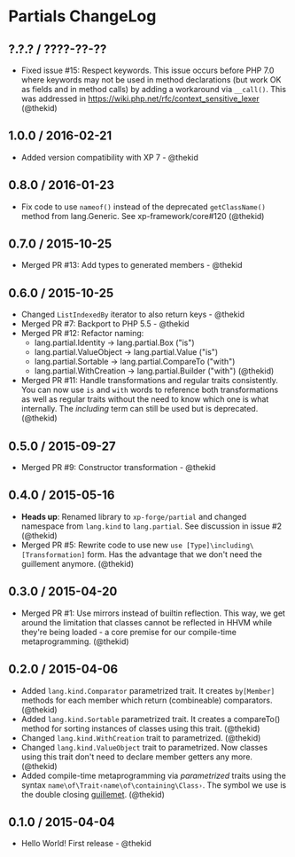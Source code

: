 Partials ChangeLog
==================

## ?.?.? / ????-??-??

* Fixed issue #15: Respect keywords. This issue occurs before PHP 7.0
  where keywords may not be used in method declarations (but work OK as
  fields and in method calls) by adding a workaround via `__call()`.
  This was addressed in https://wiki.php.net/rfc/context_sensitive_lexer
  (@thekid)

## 1.0.0 / 2016-02-21

* Added version compatibility with XP 7 - @thekid

## 0.8.0 / 2016-01-23

* Fix code to use `nameof()` instead of the deprecated `getClassName()`
  method from lang.Generic. See xp-framework/core#120
  (@thekid)

## 0.7.0 / 2015-10-25

* Merged PR #13: Add types to generated members - @thekid

## 0.6.0 / 2015-10-25

* Changed `ListIndexedBy` iterator to also return keys - @thekid
* Merged PR #7: Backport to PHP 5.5 - @thekid
* Merged PR #12: Refactor naming:
  - lang.partial.Identity -> lang.partial.Box ("is")
  - lang.partial.ValueObject -> lang.partial.Value ("is")
  - lang.partial.Sortable -> lang.partial.CompareTo ("with")
  - lang.partial.WithCreation -> lang.partial.Builder ("with")
  (@thekid)
* Merged PR #11: Handle transformations and regular traits consistently.
  You can now use `is` and `with` words to reference both transformations
  as well as regular traits without the need to know which one is what
  internally. The *including* term can still be used but is deprecated.
  (@thekid)

## 0.5.0 / 2015-09-27

* Merged PR #9: Constructor transformation - @thekid

## 0.4.0 / 2015-05-16

* **Heads up**: Renamed library to `xp-forge/partial` and changed namespace
  from `lang.kind` to `lang.partial`. See discussion in issue #2
  (@thekid)
* Merged PR #5: Rewrite code to use new `use [Type]\including\[Transformation]`
  form. Has the advantage that we don't need the guillement anymore.
  (@thekid)

## 0.3.0 / 2015-04-20

* Merged PR #1: Use mirrors instead of builtin reflection. This way, we get
  around the limitation that classes cannot be reflected in HHVM while they're
  being loaded - a core premise for our compile-time metaprogramming.
  (@thekid)

## 0.2.0 / 2015-04-06

* Added `lang.kind.Comparator` parametrized trait. It creates `by[Member]`
  methods for each member which return (combineable) comparators.
  (@thekid)
* Added `lang.kind.Sortable` parametrized trait. It creates a compareTo()
  method for sorting instances of classes using this trait.
  (@thekid)
* Changed `lang.kind.WithCreation` trait to parametrized.
  (@thekid)
* Changed `lang.kind.ValueObject` trait to parametrized. Now classes
  using this trait don't need to declare member getters any more.
  (@thekid)
* Added compile-time metaprogramming via *parametrized* traits using
  the syntax `name\of\Trait‹name\of\containing\Class›`. The symbol we use
  is the double closing [guillemet](http://en.wikipedia.org/wiki/Guillemet).
  (@thekid)

## 0.1.0 / 2015-04-04

* Hello World! First release - @thekid